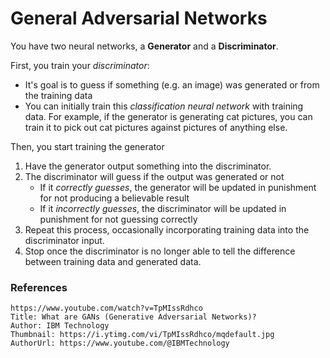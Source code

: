 # General Adversarial Networks

You have two neural networks, a **Generator** and a **Discriminator**. 

First, you train your *discriminator*:
- It's goal is to guess if something (e.g. an image) was generated or from the training data
- You can initially train this *classification neural network* with training data. For example, if the generator is generating cat pictures, you can train it to pick out cat pictures against pictures of anything else.

Then, you start training the generator
1. Have the generator output something into the discriminator.
2. The discriminator will guess if the output was generated or not
	- If it *correctly guesses*, the generator will be updated in punishment for not producing a believable result
	- If it *incorrectly guesses*, the discriminator will be updated in punishment for not guessing correctly
3. Repeat this process, occasionally incorporating training data into the discriminator input.
4. Stop once the discriminator is no longer able to tell the difference between training data and generated data.


### References

```vid
https://www.youtube.com/watch?v=TpMIssRdhco
Title: What are GANs (Generative Adversarial Networks)?
Author: IBM Technology
Thumbnail: https://i.ytimg.com/vi/TpMIssRdhco/mqdefault.jpg
AuthorUrl: https://www.youtube.com/@IBMTechnology
```
